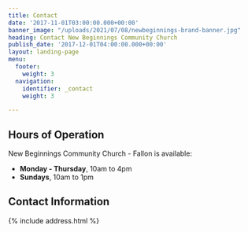 ```yaml
---
title: Contact
date: '2017-11-01T03:00:00.000+00:00'
banner_image: "/uploads/2021/07/08/newbeginnings-brand-banner.jpg"
heading: Contact New Beginnings Community Church
publish_date: '2017-12-01T04:00:00.000+00:00'
layout: landing-page
menu:
  footer:
    weight: 3
  navigation:
    identifier: _contact
    weight: 3

---
```

## Hours of Operation

New Beginnings Community Church - Fallon is available:

* **Monday - Thursday**, 10am to 4pm
* **Sundays**, 10am to 1pm

## Contact Information

{% include address.html %}
